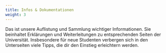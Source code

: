```yaml
---
title: Infos & Dokumentationen
weight: 3
---
```


Das ist unsere Auflistung und Sammlung wichtiger Informationen. Sie beinhaltet Erklärungen und Weiterleitungen zu entsprechenden Seiten der Universität. Insbesondere für neue Studenten verbergen sich in den Unterseiten viele Tipps, die dir den Einstieg erleichtern werden.